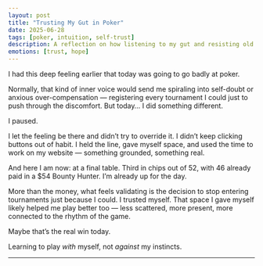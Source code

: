 ```yaml
---
layout: post
title: "Trusting My Gut in Poker"
date: 2025-06-28
tags: [poker, intuition, self-trust]
description: A reflection on how listening to my gut and resisting old patterns led to clarity, balance, and an unexpected win.
emotions: [trust, hope]
---
```


I had this deep feeling earlier that today was going to go badly at poker.

Normally, that kind of inner voice would send me spiraling into self-doubt or anxious over-compensation — registering every tournament I could just to push through the discomfort. But today… I did something different.

I paused.

I let the feeling be there and didn’t try to override it. I didn’t keep clicking buttons out of habit. I held the line, gave myself space, and used the time to work on my website — something grounded, something real.

And here I am now: at a final table. Third in chips out of 52, with 46 already paid in a $54 Bounty Hunter. I’m already up for the day.

More than the money, what feels validating is the decision to stop entering tournaments just because I could. I trusted myself. That space I gave myself likely helped me play better too — less scattered, more present, more connected to the rhythm of the game.

Maybe that’s the real win today.

Learning to play *with* myself, not *against* my instincts.

---
